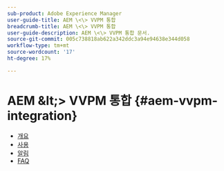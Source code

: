 ```yaml
---
sub-product: Adobe Experience Manager
user-guide-title: AEM \<\> VVPM 통합
breadcrumb-title: AEM \<\> VVPM 통합
user-guide-description: AEM \<\> VVPM 통합 문서.
source-git-commit: 005c738818ab622a342ddc3a94e94638e344d058
workflow-type: tm+mt
source-wordcount: '17'
ht-degree: 17%

---
```



# AEM \&lt;\> VVPM 통합 {#aem-vvpm-integration}

+ [개요](overview.md)
+ [사용](usage.md)
+ [알림](notices.md)
+ [FAQ](faq.md)